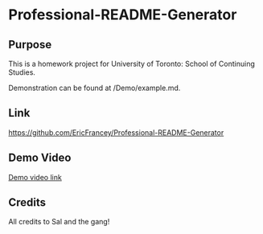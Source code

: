 # Professional-README-Generator

## Purpose

This is a homework project for University of Toronto: School of Continuing Studies.

Demonstration can be found at /Demo/example.md.


## Link
https://github.com/EricFrancey/Professional-README-Generator

## Demo Video
[Demo video link](https://drive.google.com/file/d/1JSuAmujUQSJBKlTFZghVY6im2Rrt1LNN/view?usp=sharing)

  
## Credits
All credits to Sal and the gang!
